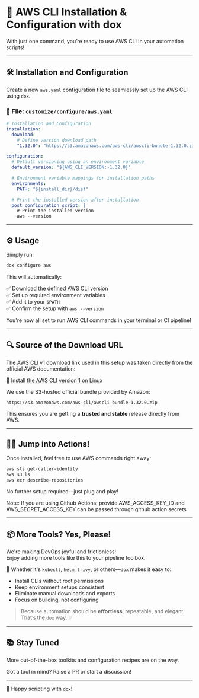# 🚀 AWS CLI Installation & Configuration with dox

With just one command, you’re ready to use AWS CLI in your automation scripts!

---

## 🛠️ Installation and Configuration

Create a new `aws.yaml` configuration file to seamlessly set up the AWS CLI using `dox`.

### 🧾 File: `customize/configure/aws.yaml`

```yaml
# Installation and Configuration
installation:
  download:
    # Define version download path
    "1.32.0": "https://s3.amazonaws.com/aws-cli/awscli-bundle-1.32.0.zip"

configuration:
  # Default versioning using an environment variable
  default_version: "${AWS_CLI_VERSION:-1.32.0}"

  # Environment variable mappings for installation paths
  environments:
    PATH: "${install_dir}/dist"

  # Print the installed version after installation
  post_configuration_script: |
    # Print the installed version
    aws --version
```

---

## ⚙️ Usage

Simply run:

```bash
dox configure aws
```

This will automatically:

✅ Download the defined AWS CLI version  
✅ Set up required environment variables  
✅ Add it to your `$PATH`  
✅ Confirm the setup with `aws --version`

You're now all set to run AWS CLI commands in your terminal or CI pipeline!

---

## 🔍 Source of the Download URL

The AWS CLI v1 download link used in this setup was taken directly from the official AWS documentation:

🔗 [Install the AWS CLI version 1 on Linux](https://docs.aws.amazon.com/cli/v1/userguide/install-linux.html)

We use the S3-hosted official bundle provided by Amazon:
```
https://s3.amazonaws.com/aws-cli/awscli-bundle-1.32.0.zip
```

This ensures you are getting a **trusted and stable** release directly from AWS.

---

## 🏃‍♂️ Jump into Actions!

Once installed, feel free to use AWS commands right away:

```bash
aws sts get-caller-identity
aws s3 ls
aws ecr describe-repositories
```

No further setup required—just plug and play!

Note: If you are using Github Actions: provide AWS_ACCESS_KEY_ID and AWS_SECRET_ACCESS_KEY can be passed through github action secrets 

---

## 📦 More Tools? Yes, Please!

We're making DevOps joyful and frictionless!  
Enjoy adding more tools like this to your pipeline toolbox.

🔧 Whether it's `kubectl`, `helm`, `trivy`, or others—`dox` makes it easy to:

- Install CLIs without root permissions
- Keep environment setups consistent
- Eliminate manual downloads and exports
- Focus on building, not configuring

> Because automation should be **effortless**, repeatable, and elegant. That’s the `dox` way. 💡

---

## 📚 Stay Tuned

More out-of-the-box toolkits and configuration recipes are on the way.

Got a tool in mind? Raise a PR or start a discussion!

---

🎉 Happy scripting with `dox`!
